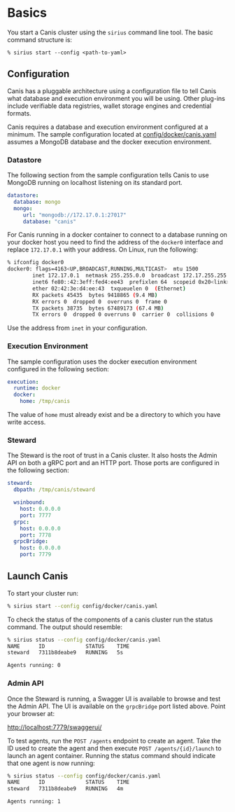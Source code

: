 # Basics

You start a Canis cluster using the `sirius` command line tool.  The basic command structure is:

```
% sirius start --config <path-to-yaml>
```

## Configuration

Canis has a pluggable architecture using a configuration file to tell Canis what database and execution
environment you will be using.  Other plug-ins include verifiable data registries, wallet storage engines and credential formats.

Canis requires a database and execution environment configured at a minimum.  The sample configuration located at [config/docker/canis.yaml](/config/docker/canis.yaml) assumes a MongoDB database
and the docker execution environment.  

### Datastore

The following section from the sample configuration tells Canis to use MongoDB running on localhost listening on its standard port.

``` yaml
datastore:
  database: mongo
  mongo:
     url: "mongodb://172.17.0.1:27017"
     database: "canis"
```

For Canis running in a docker container to connect to a database running on your docker host you need to find the address
of the `docker0` interface and replace `172.17.0.1` with your address.  On Linux, run the following:

```sh
% ifconfig docker0
docker0: flags=4163<UP,BROADCAST,RUNNING,MULTICAST>  mtu 1500
        inet 172.17.0.1  netmask 255.255.0.0  broadcast 172.17.255.255
        inet6 fe80::42:3eff:fed4:ee43  prefixlen 64  scopeid 0x20<link>
        ether 02:42:3e:d4:ee:43  txqueuelen 0  (Ethernet)
        RX packets 45435  bytes 9418865 (9.4 MB)
        RX errors 0  dropped 0  overruns 0  frame 0
        TX packets 38735  bytes 67489173 (67.4 MB)
        TX errors 0  dropped 0 overruns 0  carrier 0  collisions 0

```

Use the address from `inet` in your configuration.

### Execution Environment

The sample configuration uses the docker execution environment configured in the following section:

```yaml
execution:
  runtime: docker
  docker:
    home: /tmp/canis
```

The value of `home` must already exist and be a directory to which you have write access.

### Steward

The Steward is the root of trust in a Canis cluster.  It also hosts the Admin API on both a gRPC port and an HTTP port.
Those ports are configured in the following section:

```yaml
steward:
  dbpath: /tmp/canis/steward

  wsinbound:
    host: 0.0.0.0
    port: 7777
  grpc:
    host: 0.0.0.0
    port: 7778
  grpcBridge:
    host: 0.0.0.0
    port: 7779
```


## Launch Canis

To start your cluster run:

```sh
% sirius start --config config/docker/canis.yaml
```

To check the status of the components of a canis cluster run the status command.  The output should resemble:

```sh 
% sirius status --config config/docker/canis.yaml
NAME      ID             STATUS    TIME
steward   7311b8deabe9   RUNNING   5s

Agents running: 0
```

### Admin API

Once the Steward is running, a Swagger UI is available to browse and test the Admin API.  The UI is available
on the `grpcBridge` port listed above.  Point your browser at:


[http://localhost:7779/swaggerui/](http://localhost:7779/swaggerui/)


To test agents, run the `POST /agents` endpoint to create an agent.  Take the ID used to create the agent and
then execute `POST /agents/{id}/launch` to launch an agent container.  Running the status command should indicate that
one agent is now running:

```sh 
% sirius status --config config/docker/canis.yaml
NAME      ID             STATUS    TIME
steward   7311b8deabe9   RUNNING   4m

Agents running: 1
```





